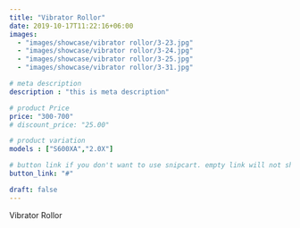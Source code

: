 ```yaml
---
title: "Vibrator Rollor"
date: 2019-10-17T11:22:16+06:00
images: 
  - "images/showcase/vibrator rollor/3-23.jpg"
  - "images/showcase/vibrator rollor/3-24.jpg"
  - "images/showcase/vibrator rollor/3-25.jpg"
  - "images/showcase/vibrator rollor/3-31.jpg"

# meta description
description : "this is meta description"

# product Price
price: "300-700"
# discount_price: "25.00"

# product variation
models : ["S600XA","2.0X"]

# button link if you don't want to use snipcart. empty link will not show button
button_link: "#"

draft: false
---
```


Vibrator Rollor
